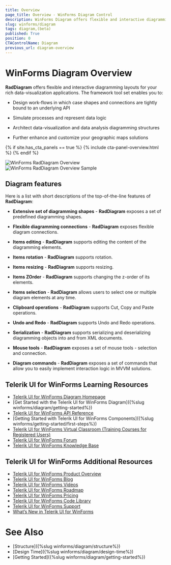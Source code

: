 ```yaml
---
title: Overview
page_title: Overview - WinForms Diagram Control
description: WinForms Diagram offers flexible and interactive diagramming layouts for your rich data-visualization applications. 
slug: winforms/diagram
tags: diagram,(beta)
published: True
position: 0
CTAControlName: Diagram
previous_url: diagram-overview
---
```


# WinForms Diagram Overview

__RadDiagram__ offers flexible and interactive diagramming layouts for your rich data-visualization applications. The framework tool set enables you to:

* Design work-flows in which case shapes and connections are tightly bound to an underlying API

* Simulate processes and represent data logic

* Architect data-visualization and data analysis diagramming structures

* Further enhance and customize your geographic maps solutions

{% if site.has_cta_panels == true %}
{% include cta-panel-overview.html %}
{% endif %}

![WinForms RadDiagram Overview](images/diagram-overview001.png)
![WinForms RadDiagram Overview Sample](images/diagram-overview002.png)

## Diagram features

Here is a list with short descriptions of the top-of-the-line features of __RadDiagram__:

* __Extensive set of diagramming shapes__ - __RadDiagram__ exposes a set of predefined diagramming shapes.
            

* __Flexible diagramming connections__ - __RadDiagram__ exposes flexible diagram connections.

* __Items editing__ -  __RadDiagram__ supports editing the content of the diagramming elements.
            

* __Items rotation__ - __RadDiagram__ supports rotation.
            

* __Items resizing__ - __RadDiagram__ supports resizing.
          

* __Items ZOrder__ - __RadDiagram__ supports changing the z-order of its elements.
            

* __Items selection__ - __RadDiagram__ allows users to select one or multiple diagram elements at any time.
            

* __Clipboard operations__ - __RadDiagram__ supports Cut, Copy and Paste operations.
            

* __Undo and Redo__ - __RadDiagram__ supports Undo and Redo operations.
            

* __Serialization__ - __RadDiagram__ supports serializing and deserializing diagramming objects into and from XML documents.
            

* __Mouse tools__ - __RadDiagram__ exposes a set of mouse tools - selection and connection.
            

* __Diagram commands__ - __RadDiagram__ exposes a set of commands that allow you to easily implement interaction logic in MVVM solutions.



## Telerik UI for WinForms Learning Resources
* [Telerik UI for WinForms Diagram Homepage](https://www.telerik.com/products/winforms/diagram.aspx)
* [Get Started with the Telerik UI for WinForms Diagram]({%slug winforms/diagram/getting-started%})
* [Telerik UI for WinForms API Reference](https://docs.telerik.com/devtools/winforms/api/)
* [Getting Started with Telerik UI for WinForms Components]({%slug winforms/getting-started/first-steps%})
* [Telerik UI for WinForms Virtual Classroom (Training Courses for Registered Users)](https://learn.telerik.com/learn/course/external/view/elearning/17/TelerikUIforWinForms) 
* [Telerik UI for WinForms Forum](https://www.telerik.com/forums/winforms)
* [Telerik UI for WinForms Knowledge Base](https://docs.telerik.com/devtools/winforms/knowledge-base)


## Telerik UI for WinForms Additional Resources
* [Telerik UI for WinForms Product Overview](https://www.telerik.com/products/winforms.aspx)
* [Telerik UI for WinForms Blog](https://www.telerik.com/blogs/desktop-winforms)
* [Telerik UI for WinForms Videos](https://www.telerik.com/videos/product/winforms)
* [Telerik UI for WinForms Roadmap](https://www.telerik.com/support/whats-new/winforms/roadmap)
* [Telerik UI for WinForms Pricing](https://www.telerik.com/purchase/individual/winforms.aspx)
* [Telerik UI for WinForms Code Library](https://www.telerik.com/support/code-library/winforms)
* [Telerik UI for WinForms Support](https://www.telerik.com/support/winforms)
* [What’s New in Telerik UI for WinForms](https://www.telerik.com/support/whats-new/winforms)

# See Also

* [Structure]({%slug winforms/diagram/structure%})
* [Design Time]({%slug winforms/diagram/design-time%})
* [Getting Started]({%slug winforms/diagram/getting-started%})
          
